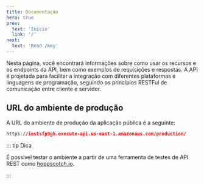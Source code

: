 ```yaml
---
title: Documentação
hero: true
prev:
  text: 'Início'
  link: '/'
next:
  text: 'Read /key'
---
```


<VPDocHero
    class="VPDocHero VPDocHero--large-image"
    name="Documentação"
    text="API RESTful"
    tagline="Estrutura de rotas e dados"
    image="/image/fluentui-emoji/gear-3d.png"
/>

Nesta página, você encontrará informações sobre como usar os recursos e os
endpoints da API, bem como exemplos de requisições e respostas. A API é
projetada para facilitar a integração com diferentes plataformas e linguagens de
programação, seguindo os princípios RESTFul de comunicação entre cliente e
servidor.

## URL do ambiente de produção

A URL do ambiente de produção da aplicação pública é a seguinte:

```css
https://iestsfp9gh.execute-api.us-east-1.amazonaws.com/production/
```

::: tip Dica

É possível testar o ambiente a partir de uma ferramenta de testes de API REST
como [hoppscotch.io](https://hoppscotch.io/).

:::
